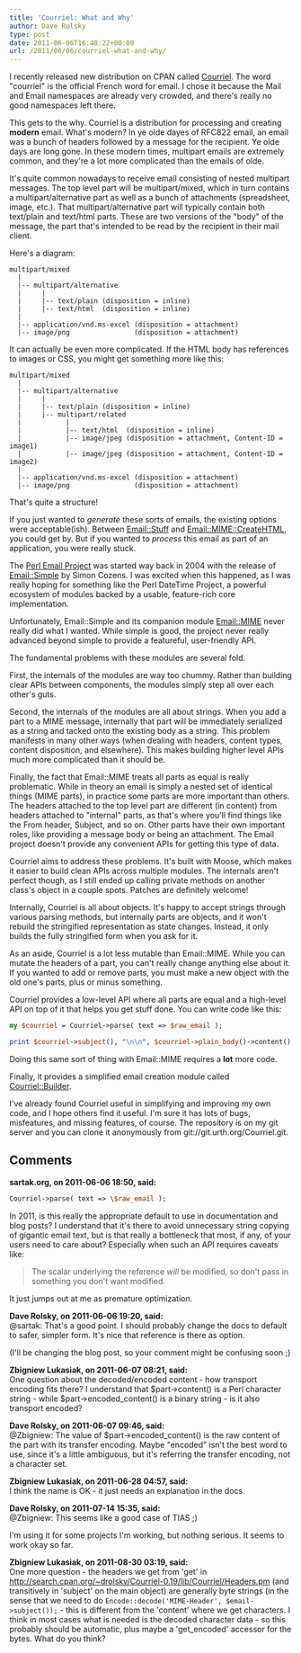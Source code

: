 ```yaml
---
title: 'Courriel: What and Why'
author: Dave Rolsky
type: post
date: 2011-06-06T16:40:22+00:00
url: /2011/06/06/courriel-what-and-why/
---
```

I recently released new distribution on CPAN called [Courriel][1]. The word "courriel" is the official French word for email. I chose it because the Mail and Email namespaces are already very crowded, and there's really no good namespaces left there.

This gets to the why. Courriel is a distribution for processing and creating **modern** email. What's modern? In ye olde dayes of RFC822 email, an email was a bunch of headers followed by a message for the recipient. Ye olde days are long gone. In these modern times, multipart emails are extremely common, and they're a lot more complicated than the emails of olde.

It's quite common nowadays to receive email consisting of nested multipart messages. The top level part will be multipart/mixed, which in turn contains a multipart/alternative part as well as a bunch of attachments (spreadsheet, image, etc.). That multipart/alternative part will typically contain both text/plain and text/html parts. These are two versions of the "body" of the message, the part that's intended to be read by the recipient in their mail client.

Here's a diagram:

```
multipart/mixed
  |
  |-- multipart/alternative
  |     |
  |     |-- text/plain (disposition = inline)
  |     |-- text/html  (disposition = inline)
  |
  |-- application/vnd.ms-excel (disposition = attachment)
  |-- image/png                (disposition = attachment)
```

It can actually be even more complicated. If the HTML body has references to images or CSS, you might get something more like this:

```
multipart/mixed
  |
  |-- multipart/alternative
  |     |
  |     |-- text/plain (disposition = inline)
  |     |-- multipart/related
  |           |
  |           |-- text/html  (disposition = inline)
  |           |-- image/jpeg (disposition = attachment, Content-ID = image1)
  |           |-- image/jpeg (disposition = attachment, Content-ID = image2)
  |
  |-- application/vnd.ms-excel (disposition = attachment)
  |-- image/png                (disposition = attachment)
```

That's quite a structure!

If you just wanted to _generate_ these sorts of emails, the existing options were acceptable(ish). Between [Email::Stuff][2] and [Email::MIME::CreateHTML][3], you could get by. But if you wanted to _process_ this email as part of an application, you were really stuck.

The [Perl Email Project][4] was started way back in 2004 with the release of [Email::Simple][5] by Simon Cozens. I was excited when this happened, as I was really hoping for something like the Perl DateTime Project, a powerful ecosystem of modules backed by a usable, feature-rich core implementation.

Unfortunately, Email::Simple and its companion module [Email::MIME][6] never really did what I wanted. While simple is good, the project never really advanced beyond simple to provide a featureful, user-friendly API.

The fundamental problems with these modules are several fold.

First, the internals of the modules are way too chummy. Rather than building clear APIs between components, the modules simply step all over each other's guts.

Second, the internals of the modules are all about strings. When you add a part to a MIME message, internally that part will be immediately serialized as a string and tacked onto the existing body as a string. This problem manifests in many other ways (when dealing with headers, content types, content disposition, and elsewhere). This makes building higher level APIs much more complicated than it should be.

Finally, the fact that Email::MIME treats all parts as equal is really problematic. While in theory an email is simply a nested set of identical things (MIME parts), in practice some parts are more important than others. The headers attached to the top level part are different (in content) from headers attached to "internal" parts, as that's where you'll find things like the From header, Subject, and so on. Other parts have their own important roles, like providing a message body or being an attachment. The Email project doesn't provide any convenient APIs for getting this type of data.

Courriel aims to address these problems. It's built with Moose, which makes it easier to build clean APIs across multiple modules. The internals aren't perfect though, as I still ended up calling private methods on another class's object in a couple spots. Patches are definitely welcome!

Internally, Courriel is all about objects. It's happy to accept strings through various parsing methods, but internally parts are objects, and it won't rebuild the stringified representation as state changes. Instead, it only builds the fully stringified form when you ask for it.

As an aside, Courriel is a lot less mutable than Email::MIME. While you can mutate the headers of a part, you can't really change anything else about it. If you wanted to add or remove parts, you must make a new object with the old one's parts, plus or minus something.

Courriel provides a low-level API where all parts are equal and a high-level API on top of it that helps you get stuff done. You can write code like this:


```perl
my $courriel = Courriel->parse( text => $raw_email );

print $courriel->subject(), "\n\n", $courriel->plain_body()->content();
```

Doing this same sort of thing with Email::MIME requires a **lot** more code.

Finally, it provides a simplified email creation module called [Courriel::Builder][7].

I've already found Courriel useful in simplifying and improving my own code, and I hope others find it useful. I'm sure it has lots of bugs, misfeatures, and missing features, of course. The repository is on my git server and you can clone it anonymously from git://git.urth.org/Courriel.git.

 [1]: http://beta.metacpan.org/release/Courriel
 [2]: http://beta.metacpan.org/release/Email-Stuff
 [3]: http://beta.metacpan.org/release/Email-MIME-CreateHTML
 [4]: http://emailproject.perl.org/
 [5]: http://beta.metacpan.org/release/Email-Simple
 [6]: http://beta.metacpan.org/release/Email-MIME
 [7]: http://beta.metacpan.org/module/Courriel::Builder

## Comments

**sartak.org, on 2011-06-06 18:50, said:**  
```perl
Courriel->parse( text => \$raw_email );
```

In 2011, is this really the appropriate default to use in documentation and blog posts? I understand that it's there to avoid unnecessary string copying of gigantic email text, but is that really a bottleneck that most, if any, of your users need to care about? Especially when such an API requires caveats like:

> The scalar underlying the reference _will_ be modified, so don't pass in something you don't want modified.

It just jumps out at me as premature optimization.

**Dave Rolsky, on 2011-06-06 19:20, said:**  
@sartak: That's a good point. I should probably change the docs to default to safer, simpler form. It's nice that reference is there as option.

(I'll be changing the blog post, so your comment might be confusing soon ;)

**Zbigniew Lukasiak, on 2011-06-07 08:21, said:**  
One question about the decoded/encoded content - how transport encoding fits there? I understand that $part->content() is a Perl character string - while $part->encoded_content() is a binary string - is it also transport encoded?

**Dave Rolsky, on 2011-06-07 09:46, said:**  
@Zbigniew: The value of $part->encoded_content() is the raw content of the part with its transfer encoding. Maybe "encoded" isn't the best word to use, since it's a little ambiguous, but it's referring the transfer encoding, not a character set.

**Zbigniew Lukasiak, on 2011-06-28 04:57, said:**  
I think the name is OK - it just needs an explanation in the docs.

**Dave Rolsky, on 2011-07-14 15:35, said:**  
@Zbigniew: This seems like a good case of TIAS ;)

I'm using it for some projects I'm working, but nothing serious. It seems to work okay so far.

**Zbigniew Lukasiak, on 2011-08-30 03:19, said:**  
One more question - the headers we get from 'get' in <http://search.cpan.org/~drolsky/Courriel-0.19/lib/Courriel/Headers.pm> (and transitively in 'subject' on the main object) are generally byte strings (in the sense that we need to do `Encode::decode('MIME-Header', $email->subject());` - this is different from the 'content' where we get characters. I think in most cases what is needed is the decoded character data - so this probably should be automatic, plus maybe a 'get_encoded' accessor for the bytes. What do you think?
